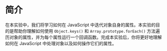 # 简介

在本实验中，我们将学习如何在 JavaScript 中迭代对象自身的属性。本实验的目的是帮助你理解如何使用 `Object.keys()` 和 `Array.prototype.forEach()` 方法遍历对象的属性，并为每个属性运行一个回调函数。完成本实验后，你将更好地理解如何在 JavaScript 中处理对象以及如何操作它们的属性。
